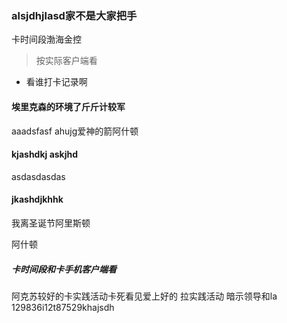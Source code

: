 ### alsjdhjlasd家不是大家把手
卡时间段渤海金控

> 按实际客户端看

- 看谁打卡记录啊

#### 埃里克森的环境了斤斤计较军
aaadsfasf ahujg爱神的箭阿什顿

#### kjashdkj  askjhd 
asdasdasdas

#### jkashdjkhhk
我离圣诞节阿里斯顿

阿什顿


##### 卡时间段和卡手机客户端看
阿克苏较好的卡实践活动卡死看见爱上好的
拉实践活动
暗示领导和la
129836i12t87529khajsdh